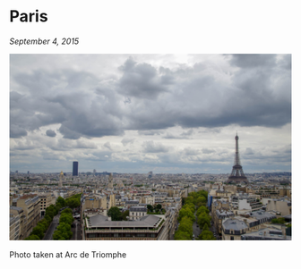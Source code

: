 # Paris

_September 4, 2015_

![](../../../static/images/swan/journeys/IMGP7245.jpg)

Photo taken at Arc de Triomphe
